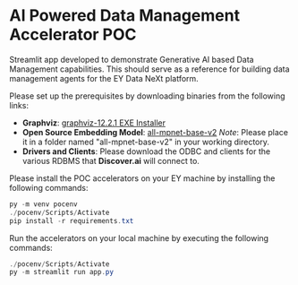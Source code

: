 # AI Powered Data Management Accelerator POC
Streamlit app developed to demonstrate Generative AI based Data Management capabilities. This should serve as a reference for building data management agents for the EY Data NeXt platform.

Please set up the prerequisites by downloading binaries from the following links:
- **Graphviz**: [graphviz-12.2.1 EXE Installer](https://gitlab.com/api/v4/projects/4207231/packages/generic/graphviz-releases/12.2.1/windows_10_cmake_Release_graphviz-install-12.2.1-win64.exe)
- **Open Source Embedding Model**: [all-mpnet-base-v2](https://huggingface.co/sentence-transformers/all-mpnet-base-v2/tree/main) *Note*: Please place it in a folder named "all-mpnet-base-v2" in your working directory.
- **Drivers and Clients**: Please download the ODBC and clients for the various RDBMS that **Discover.ai** will connect to.

Please install the POC accelerators on your EY machine by installing the following commands:
```powershell
py -m venv pocenv
./pocenv/Scripts/Activate
pip install -r requirements.txt
```

Run the accelerators on your local machine by executing the following commands:
```powershell
./pocenv/Scripts/Activate
py -m streamlit run app.py
```